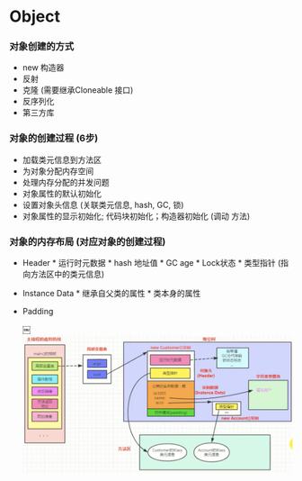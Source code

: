# Object


### 对象创建的方式

* new 构造器
* 反射
* 克隆 (需要继承Cloneable 接口)
* 反序列化
* 第三方库





### 对象的创建过程 (6步)

* 加载类元信息到方法区
* 为对象分配内存空间
* 处理内存分配的并发问题
* 对象属性的默认初始化
* 设置对象头信息 (关联类元信息, hash, GC, 锁)
* 对象属性的显示初始化; 代码块初始化；构造器初始化 (调动 <init>方法)





### 对象的内存布局 (对应对象的创建过程)

* Header
        * 运行时元数据
                * hash 地址值
                * GC age
                * Lock状态
        * 类型指针 (指向方法区中的类元信息)
* Instance Data
        * 继承自父类的属性
        * 类本身的属性
* Padding
    
    ￼![Image of objectStructure](imagePool/objectStructure.png)
